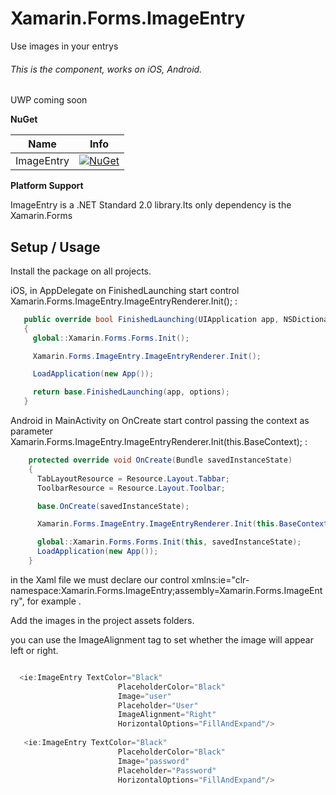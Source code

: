 # Xamarin.Forms.ImageEntry

Use images in your entrys
 
###### This is the component, works on iOS, Android.

UWP coming soon
 
 **NuGet**

|Name|Info|
| ------------------- | :------------------: |
|ImageEntry|[![NuGet](https://img.shields.io/badge/nuget-1.0.7-blue.svg)](https://www.nuget.org/packages/Xamarin.Forms.ImageEntry/)|

**Platform Support**

ImageEntry is a .NET Standard 2.0 library.Its only dependency is the Xamarin.Forms

## Setup / Usage

Install the package on all projects.

iOS, in AppDelegate on FinishedLaunching start control  Xamarin.Forms.ImageEntry.ImageEntryRenderer.Init(); :

```csharp
   public override bool FinishedLaunching(UIApplication app, NSDictionary options)
   {
     global::Xamarin.Forms.Forms.Init();

     Xamarin.Forms.ImageEntry.ImageEntryRenderer.Init();

     LoadApplication(new App());

     return base.FinishedLaunching(app, options);
   }
```

Android in MainActivity on OnCreate start control passing the context as parameter  Xamarin.Forms.ImageEntry.ImageEntryRenderer.Init(this.BaseContext); :

```csharp
    protected override void OnCreate(Bundle savedInstanceState)
    {
      TabLayoutResource = Resource.Layout.Tabbar;
      ToolbarResource = Resource.Layout.Toolbar;

      base.OnCreate(savedInstanceState);

      Xamarin.Forms.ImageEntry.ImageEntryRenderer.Init(this.BaseContext);

      global::Xamarin.Forms.Forms.Init(this, savedInstanceState);
      LoadApplication(new App());
    }
```
in the Xaml file we must declare our control   xmlns:ie="clr-namespace:Xamarin.Forms.ImageEntry;assembly=Xamarin.Forms.ImageEntry", for example . 

Add the images in the project assets folders.

you can use the ImageAlignment tag to set whether the image will appear left or right.

```csharp

  <ie:ImageEntry TextColor="Black" 
                        PlaceholderColor="Black" 
                        Image="user" 
                        Placeholder="User" 
                        ImageAlignment="Right"
                        HorizontalOptions="FillAndExpand"/>
                
   <ie:ImageEntry TextColor="Black" 
                        PlaceholderColor="Black" 
                        Image="password" 
                        Placeholder="Password" 
                        HorizontalOptions="FillAndExpand"/>

```



